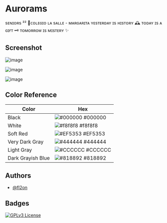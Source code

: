 # Aurorams
sᴇɴɪᴏʀs ²²
📍ᴄᴏʟᴇɢɪᴏ ʟᴀ sᴀʟʟᴇ - ᴍᴀʀɢᴀʀɪᴛᴀ
ʏᴇsᴛᴇʀᴅᴀʏ ɪs ʜɪsᴛᴏʀʏ 🕰
ᴛᴏᴅᴀʏ ɪs ᴀ ɢɪғᴛ 🗝
ᴛᴏᴍᴏʀʀᴏᴡ ɪs ᴍɪsᴛᴇʀʏ ✨
## Screenshot

![image](https://github.com/user-attachments/assets/bf4abf42-1cb7-4f5a-a13f-310997b59e75)

![image](https://github.com/user-attachments/assets/f8e9d825-95ed-44c2-88ff-13bea0991d14)

![image](https://github.com/user-attachments/assets/5e974aea-d0b6-4099-b159-73336a58cb4b)

## Color Reference

| Color             | Hex                                                                |
| ----------------- | ------------------------------------------------------------------ |
| Black | ![#000000](https://via.placeholder.com/10/000000?text=+) #000000 |
| White | ![#f8f8f8](https://via.placeholder.com/10/f8f8f8?text=+) #f8f8f8 |
| Soft Red | ![#EF5353](https://via.placeholder.com/10/EF5353?text=+) #EF5353 |
| Very Dark Gray | ![#444444](https://via.placeholder.com/10/444444?text=+) #444444 |
| Light Gray | ![#CCCCCC](https://via.placeholder.com/10/CCCCCC?text=+) #CCCCCC |
| Dark Grayish Blue | ![#818892](https://via.placeholder.com/10/818892?text=+) #818892 |

## Authors

- [@fl2on](https://github.com/fl2on)

## Badges
[![GPLv3 License](https://img.shields.io/badge/License-GPL%20v3-yellow.svg)](https://opensource.org/licenses/)
